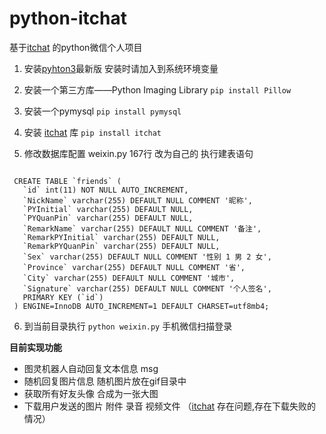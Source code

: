 # python-itchat
基于[itchat](http://itchat.readthedocs.io/zh/latest) 的python微信个人项目

1. 安装[pyhton3]( https://www.python.org/downloads/)最新版 安装时请加入到系统环境变量

2. 安装一个第三方库——Python Imaging Library 
   ```pip install Pillow```
3. 安装一个pymysql
   ```pip install pymysql```
4. 安装 [itchat](http://itchat.readthedocs.io/zh/latest) 库 
   ```pip install itchat```
5. 修改数据库配置 weixin.py 167行 改为自己的 执行建表语句

```

 CREATE TABLE `friends` (
   `id` int(11) NOT NULL AUTO_INCREMENT,
   `NickName` varchar(255) DEFAULT NULL COMMENT '昵称',
   `PYInitial` varchar(255) DEFAULT NULL,
   `PYQuanPin` varchar(255) DEFAULT NULL,
   `RemarkName` varchar(255) DEFAULT NULL COMMENT '备注',
   `RemarkPYInitial` varchar(255) DEFAULT NULL,
   `RemarkPYQuanPin` varchar(255) DEFAULT NULL,
   `Sex` varchar(255) DEFAULT NULL COMMENT '性别 1 男 2 女',
   `Province` varchar(255) DEFAULT NULL COMMENT '省',
   `City` varchar(255) DEFAULT NULL COMMENT '城市',
   `Signature` varchar(255) DEFAULT NULL COMMENT '个人签名',
   PRIMARY KEY (`id`)
 ) ENGINE=InnoDB AUTO_INCREMENT=1 DEFAULT CHARSET=utf8mb4;

```
6. 到当前目录执行 
   ``` python weixin.py ```
   手机微信扫描登录


**目前实现功能**

-  图灵机器人自动回复文本信息 msg
-  随机回复图片信息 随机图片放在gif目录中
-  获取所有好友头像 合成为一张大图
-  下载用户发送的图片 附件 录音 视频文件 （[itchat](http://itchat.readthedocs.io/zh/latest) 存在问题,存在下载失败的情况）

